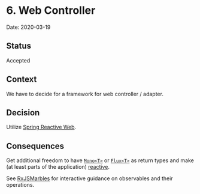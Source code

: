 # 6. Web Controller

Date: 2020-03-19

## Status

Accepted

## Context

We have to decide for a framework for web controller / adapter.

## Decision

Utilize [Spring Reactive Web](https://docs.spring.io/spring-framework/docs/5.0.0.M1/spring-framework-reference/html/web-reactive.html). 

## Consequences

Get additional freedom to have [`Mono<T>`](https://projectreactor.io/docs/core/release/api/reactor/core/publisher/Mono.html) or [`Flux<T>`](https://projectreactor.io/docs/core/release/api/reactor/core/publisher/Flux.html) as return types and make (at least parts of the application) [reactive](https://www.reactivemanifesto.org/).

See [RxJSMarbles](https://rxmarbles.com/) for interactive guidance on observables and their operations.